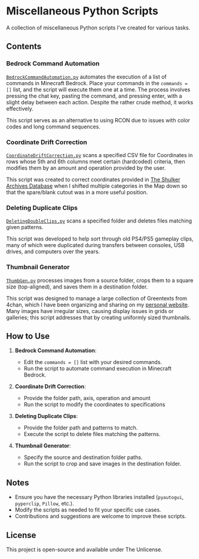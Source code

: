 # Miscellaneous Python Scripts
A collection of miscellaneous Python scripts I've created for various tasks.

## Contents

### Bedrock Command Automation
[`BedrockCommandAutomation.py`](BedrockCommandAutomation.py) automates the execution of a list of commands in Minecraft Bedrock. Place your commands in the `commands = []` list, and the script will execute them one at a time. The process involves pressing the chat key, pasting the command, and pressing enter, with a slight delay between each action. Despite the rather crude method, it works effectively.

This script serves as an alternative to using RCON due to issues with color codes and long command sequences.

### Coordinate Drift Correction
[`CoordinateDriftCorrection.py`](CoordinateDriftCorrection.py) scans a specified CSV file for Coordinates in rows whose 5th and 6th columns meet certain (hardcoded) criteria, then modifies them by an amount and operation provided by the user.

This script was created to correct coordinates provided in [The Shulker Archives Database](https://kadthehunter.github.io/ShulkerArchives/database/) when I shifted multiple categories in the Map down so that the spare/blank cutout was in a more useful position.

### Deleting Duplicate Clips
[`DeletingDoubleClips.py`](DeletingDoubleClips.py) scans a specified folder and deletes files matching given patterns. 

This script was developed to help sort through old PS4/PS5 gameplay clips, many of which were duplicated during transfers between consoles, USB drives, and computers over the years.

### Thumbnail Generator
[`ThumbGen.py`](ThumbGen.py) processes images from a source folder, crops them to a square size (top-aligned), and saves them in a destination folder. 

This script was designed to manage a large collection of Greentexts from 4chan, which I have been organizing and sharing on my [personal website](https://kadthehunter.github.io/greentexts/). Many images have irregular sizes, causing display issues in grids or galleries; this script addresses that by creating uniformly sized thumbnails.

## How to Use
1. **Bedrock Command Automation**:
    - Edit the `commands = []` list with your desired commands.
    - Run the script to automate command execution in Minecraft Bedrock.

2. **Coordinate Drift Correction**:
   - Provide the folder path, axis, operation and amount
   - Run the script to modify the coordinates to specifications

3. **Deleting Duplicate Clips**:
    - Provide the folder path and patterns to match.
    - Execute the script to delete files matching the patterns.

4. **Thumbnail Generator**:
    - Specify the source and destination folder paths.
    - Run the script to crop and save images in the destination folder.

## Notes
- Ensure you have the necessary Python libraries installed (`pyautogui`, `pyperclip`, `Pillow`, etc.).
- Modify the scripts as needed to fit your specific use cases.
- Contributions and suggestions are welcome to improve these scripts.

## License
This project is open-source and available under The Unlicense.